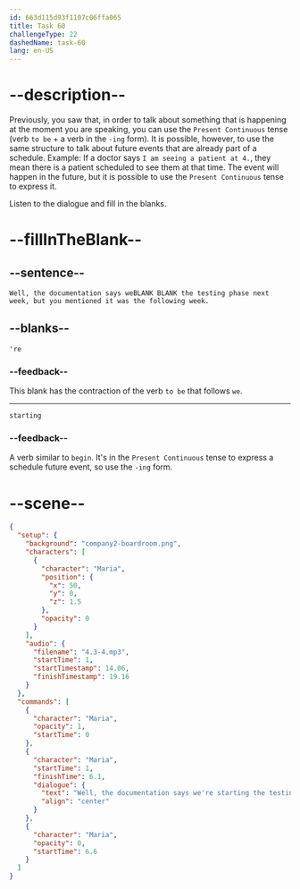 ```yaml
---
id: 663d115d93f1107c06ffa065
title: Task 60
challengeType: 22
dashedName: task-60
lang: en-US
---
```


<!-- (Audio) Maria: Well, the documentation says we're starting the testing phase next week, but you mentioned it was the following week. -->

# --description--

Previously, you saw that, in order to talk about something that is happening at the moment you are speaking, you can use the `Present Continuous` tense (verb `to be` + a verb in the `-ing` form). It is possible, however, to use the same structure to talk about future events that are already part of a schedule. Example: If a doctor says `I am seeing a patient at 4.`, they mean there is a patient scheduled to see them at that time. The event will happen in the future, but it is possible to use the `Present Continuous` tense to express it.

Listen to the dialogue and fill in the blanks.

# --fillInTheBlank--

## --sentence--

`Well, the documentation says weBLANK BLANK the testing phase next week, but you mentioned it was the following week.`

## --blanks--

`'re`

### --feedback--

This blank has the contraction of the verb `to be` that follows `we`.

---

`starting`

### --feedback--

A verb similar to `begin`. It's in the `Present Continuous` tense to express a schedule future event, so use the `-ing` form.

# --scene--

```json
{
  "setup": {
    "background": "company2-boardroom.png",
    "characters": [
      {
        "character": "Maria",
        "position": {
          "x": 50,
          "y": 0,
          "z": 1.5
        },
        "opacity": 0
      }
    ],
    "audio": {
      "filename": "4.3-4.mp3",
      "startTime": 1,
      "startTimestamp": 14.06,
      "finishTimestamp": 19.16
    }
  },
  "commands": [
    {
      "character": "Maria",
      "opacity": 1,
      "startTime": 0
    },
    {
      "character": "Maria",
      "startTime": 1,
      "finishTime": 6.1,
      "dialogue": {
        "text": "Well, the documentation says we're starting the testing phase next week, but you mentioned it was the following week.",
        "align": "center"
      }
    },
    {
      "character": "Maria",
      "opacity": 0,
      "startTime": 6.6
    }
  ]
}
```
